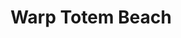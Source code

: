 ---
templateKey: blog-post
featuredpost: false
featuredimage: /assets/Warp_Totem_Beach.png
title: Warp Totem Beach
description: Special Items
testfield: 1380
---